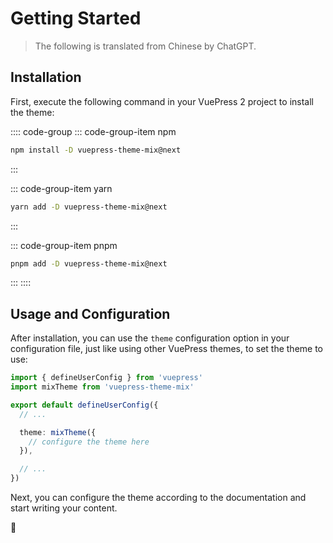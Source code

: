 # Getting Started

> The following is translated from Chinese by ChatGPT.

## Installation

First, execute the following command in your VuePress 2 project to install the theme:

:::: code-group
::: code-group-item npm

```bash
npm install -D vuepress-theme-mix@next
```

:::

::: code-group-item yarn

```bash
yarn add -D vuepress-theme-mix@next
```

:::

::: code-group-item pnpm

```bash
pnpm add -D vuepress-theme-mix@next
```

:::
::::

## Usage and Configuration

After installation, you can use the `theme` configuration option in your configuration file, just like using other VuePress themes, to set the theme to use:

```ts
import { defineUserConfig } from 'vuepress'
import mixTheme from 'vuepress-theme-mix'

export default defineUserConfig({
  // ...

  theme: mixTheme({
    // configure the theme here
  }),

  // ...
})
```

Next, you can configure the theme according to the documentation and start writing your content.

🎉
